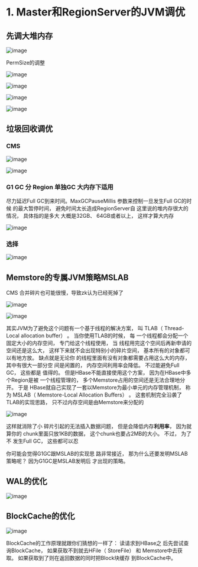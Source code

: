 # 1. Master和RegionServer的JVM调优

## 先调大堆内存

![image](http://static.lovedata.net/jpg/2018/12/17/69ba78e80c45e2bfb925f41d4dc96ff9.jpg)

PermSize的调整


![image](http://static.lovedata.net/jpg/2018/12/17/1410cecb7e88b7615afdd0645e277702.jpg)

![image](http://static.lovedata.net/jpg/2018/12/17/6e674cc53ed9ec18fb9c440f79166722.jpg)

![image](http://static.lovedata.net/jpg/2018/12/17/54ffc1996c67a55004efe8c118389a3d.jpg)


![image](http://static.lovedata.net/jpg/2018/12/17/1410cecb7e88b7615afdd0645e277702.jpg)

## 垃圾回收调优

### CMS


![image](http://static.lovedata.net/jpg/2018/12/17/4a435a6eaaed8b8200820cbf4b6867b3.jpg)


![image](http://static.lovedata.net/jpg/2018/12/17/4bb23b42fdca1dd6201882ca23e6b2e9.jpg)

### G1 GC 分 Region 单独GC  大内存下适用
尽力延迟Full GC到来时间。MaxGCPauseMillis  参数来控制一旦发生Full GC的时候
的最大暂停时间， 避免时间太长造成RegionServer自   这里说的堆内存很大的情况， 具体指的是多大
大概是32GB、 64GB或者以上， 这样才算大内存

![image](http://static.lovedata.net/jpg/2018/12/17/f679ec23fa4361f37ebaee0ee0ee1602.jpg)

### 选择

![image](http://static.lovedata.net/jpg/2018/12/17/84a3fe8a0412dad42adcd7691b52a19b.jpg)


##  Memstore的专属JVM策略MSLAB

CMS 合并碎片也可能很慢，导致zk认为已经死掉了

![image](http://static.lovedata.net/jpg/2018/12/17/dcd119b31f3de65a4a5c258f6013fdc8.jpg)

![image](http://static.lovedata.net/jpg/2018/12/17/37ee2f474dc9f13fc3f6f6db13530d8a.jpg)


其实JVM为了避免这个问题有一个基于线程的解决方案， 叫
TLAB（ Thread-Local allocation buffer） 。 当你使用TLAB的时候， 每
一个线程都会分配一个固定大小的内存空间， 专门给这个线程使用， 当
线程用完这个空间后再新申请的空间还是这么大， 这样下来就不会出现特别小的碎片空间， 基本所有的对象都可以有地方放。 缺点就是无论你
的线程里面有没有对象都需要占用这么大的内存， 其中有很大一部分空
间是闲置的， 内存空间利用率会降低。 不过能避免Full GC， 这些都是
值得的。
但是HBase不能直接使用这个方案， 因为在HBase中多个Region是被
一个线程管理的， 多个Memstore占用的空间还是无法合理地分开。 于是
HBase就自己实现了一套以Memstore为最小单元的内存管理机制， 称为
MSLAB（ Memstore-Local Allocation Buffers） 。 这套机制完全沿袭了
TLAB的实现思路， 只不过内存空间是由Memstore来分配的

![image](http://static.lovedata.net/jpg/2018/12/17/6f9b9e6a271a69be879e8ef41533262c.jpg)

这样就消除了小
碎片引起的无法插入数据问题， 但是会降低内存**利用率**， 因为就算你的
chunk里面只放1KB的数据， 这个chunk也要占2MB的大小。 不过， 为了不
发生Full GC， 这些都可以忍

你可能会觉得G1GC跟MSLAB的实现思
路非常接近， 那为什么还要发明MSLAB策略呢？ 因为G1GC是MSLAB发明后
才出现的策略。

## WAL的优化
![image](http://static.lovedata.net/jpg/2018/12/17/a34156a5947a1d4de335bd0ea3a8973c.jpg)

##  BlockCache的优化

![image](http://static.lovedata.net/jpg/2018/12/17/89d8c6349e48b9d0a3bfdd7403ca7a43.jpg)

BlockCache的工作原理就跟你们猜想的一样了： 读请求到HBase之
后先尝试查询BlockCache， 如果获取不到就去HFile（ StoreFile） 和
Memstore中去获取。 如果获取到了则在返回数据的同时把Block块缓存
到BlockCache中。




